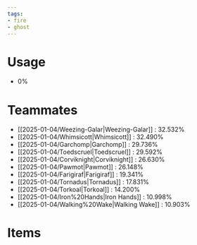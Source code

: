 ```yaml
---
tags:
- fire
- ghost
---
```

# Usage
- 0%
# Teammates
- [[2025-01-04/Weezing-Galar|Weezing-Galar]] : 32.532%
- [[2025-01-04/Whimsicott|Whimsicott]] : 32.490%
- [[2025-01-04/Garchomp|Garchomp]] : 29.736%
- [[2025-01-04/Toedscruel|Toedscruel]] : 29.592%
- [[2025-01-04/Corviknight|Corviknight]] : 26.630%
- [[2025-01-04/Pawmot|Pawmot]] : 26.148%
- [[2025-01-04/Farigiraf|Farigiraf]] : 19.341%
- [[2025-01-04/Tornadus|Tornadus]] : 17.831%
- [[2025-01-04/Torkoal|Torkoal]] : 14.200%
- [[2025-01-04/Iron%20Hands|Iron Hands]] : 10.998%
- [[2025-01-04/Walking%20Wake|Walking Wake]] : 10.903%
# Items